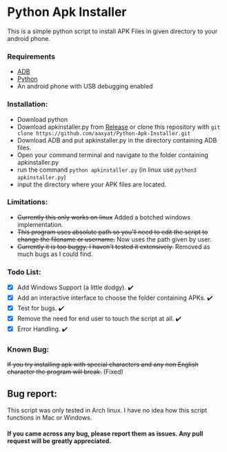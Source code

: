 # Python Apk Installer
This is a simple python script to install APK Files in given directory to your android phone.
### Requirements
* [ADB](https://developer.android.com/studio/releases/platform-tools)
* [Python](https://www.python.org)
* An android phone with USB debugging enabled

### Installation:
* Download python
* Download apkinstaller.py from [Release](https://github.com/aaxyat/Python-Apk-Installer/releases) or clone this repository with `git clone https://github.com/aaxyat/Python-Apk-Installer.git`
* Download ADB and put apkinstaller.py in the directory containing ADB files.
* Open your command terminal and navigate to the folder containing apkinstaller.py
* run the command `python apkinstaller.py` (in linux use `python3 apkinstaller.py`)
* input the directory where your APK files are located.

### Limitations:
* ~~Currently this only works on linux~~ Added a botched windows implementation.
* ~~This program uses absolute path so you'll need to edit the script to change the filename or username.~~ Now uses the path given by user.
* ~~Currently it is too buggy. I haven't tested it extensively.~~ Removed as much bugs as I could find.
  
### Todo List:
- [X] Add Windows Support (a little dodgy). :heavy_check_mark:
- [X] Add an interactive interface to choose the folder containing APKs. :heavy_check_mark:
- [X] Test for bugs. :heavy_check_mark:
- [X] Remove the need for end user to touch the script at all. :heavy_check_mark:
- [X] Error Handling. :heavy_check_mark:

### Known Bug:
~~If you try installing apk with special characters and any non English character the program will break.~~ (Fixed)

## Bug report:
 This script was only tested in Arch linux. I have no idea how this script functions in Mac or Windows.
 #### If you came across any bug, please report them as issues. Any pull request will be greatly appreciated.

